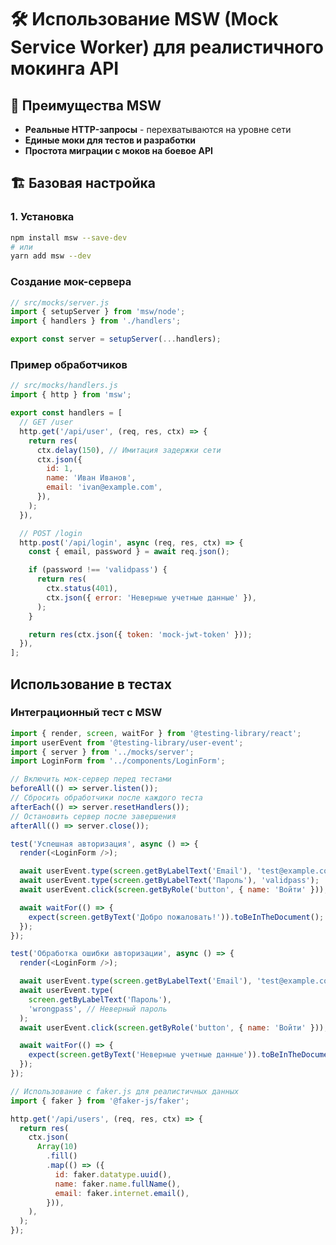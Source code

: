 # 🛠️ Использование MSW (Mock Service Worker) для реалистичного мокинга API

## 🌟 Преимущества MSW

- **Реальные HTTP-запросы** - перехватываются на уровне сети
- **Единые моки для тестов и разработки**
- **Простота миграции с моков на боевое API**

## 🏗️ Базовая настройка

### 1. Установка

```bash
npm install msw --save-dev
# или
yarn add msw --dev
```

### Создание мок-сервера

```js
// src/mocks/server.js
import { setupServer } from 'msw/node';
import { handlers } from './handlers';

export const server = setupServer(...handlers);
```

### Пример обработчиков

```js
// src/mocks/handlers.js
import { http } from 'msw';

export const handlers = [
  // GET /user
  http.get('/api/user', (req, res, ctx) => {
    return res(
      ctx.delay(150), // Имитация задержки сети
      ctx.json({
        id: 1,
        name: 'Иван Иванов',
        email: 'ivan@example.com',
      }),
    );
  }),

  // POST /login
  http.post('/api/login', async (req, res, ctx) => {
    const { email, password } = await req.json();

    if (password !== 'validpass') {
      return res(
        ctx.status(401),
        ctx.json({ error: 'Неверные учетные данные' }),
      );
    }

    return res(ctx.json({ token: 'mock-jwt-token' }));
  }),
];
```

## Использование в тестах

### Интеграционный тест с MSW

```js
import { render, screen, waitFor } from '@testing-library/react';
import userEvent from '@testing-library/user-event';
import { server } from '../mocks/server';
import LoginForm from '../components/LoginForm';

// Включить мок-сервер перед тестами
beforeAll(() => server.listen());
// Сбросить обработчики после каждого теста
afterEach(() => server.resetHandlers());
// Остановить сервер после завершения
afterAll(() => server.close());

test('Успешная авторизация', async () => {
  render(<LoginForm />);

  await userEvent.type(screen.getByLabelText('Email'), 'test@example.com');
  await userEvent.type(screen.getByLabelText('Пароль'), 'validpass');
  await userEvent.click(screen.getByRole('button', { name: 'Войти' }));

  await waitFor(() => {
    expect(screen.getByText('Добро пожаловать!')).toBeInTheDocument();
  });
});

test('Обработка ошибки авторизации', async () => {
  render(<LoginForm />);

  await userEvent.type(screen.getByLabelText('Email'), 'test@example.com');
  await userEvent.type(
    screen.getByLabelText('Пароль'),
    'wrongpass', // Неверный пароль
  );
  await userEvent.click(screen.getByRole('button', { name: 'Войти' }));

  await waitFor(() => {
    expect(screen.getByText('Неверные учетные данные')).toBeInTheDocument();
  });
});
```

```js
// Использование с faker.js для реалистичных данных
import { faker } from '@faker-js/faker';

http.get('/api/users', (req, res, ctx) => {
  return res(
    ctx.json(
      Array(10)
        .fill()
        .map(() => ({
          id: faker.datatype.uuid(),
          name: faker.name.fullName(),
          email: faker.internet.email(),
        })),
    ),
  );
});
```
